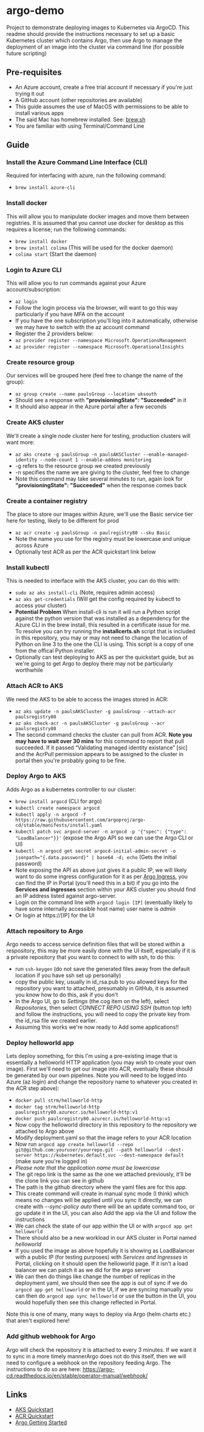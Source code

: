 # argo-demo
Project to demonstrate deploying images to Kubernetes via ArgoCD. This readme should provide the instructions necessary to set up a basic Kubernetes cluster which contains Argo, then use Argo to manage the deployment of an image into the cluster via command line (for possible future scripting)

## Pre-requisites
- An Azure account, create a free trial account if necessary if you're just trying it out
- A GitHub account (other repositories are available)
- This guide assumes the use of MacOS with permissions to be able to install various apps
- The said Mac has homebrew installed. See: [brew.sh](https://brew.sh)
- You are familiar with using Terminal/Command Line

## Guide
### Install the Azure Command Line Interface (CLI)
Required for interfacing with azure, run the following command:
- `brew install azure-cli`

### Install docker
This will allow you to manipulate docker images and move them between registries. It is assumed that you cannot use docker for desktop as this requires a license; run the following commands:
- `brew install docker`
- `brew install colima` (This will be used for the docker daemon)
- `colima start` (Start the daemon)

### Login to Azure CLI
This will allow you to run commands against your Azure account/subscription:
- `az login`
- Follow the login process via the browser, will want to go this way particularly if you have MFA on the account
- If you have the one subscription you'll log into it automatically, otherwise we may have to switch with the az account command
- Register the 2 providers below:
- `az provider register --namespace Microsoft.OperationsManagement`
- `az provider register --namespace Microsoft.OperationalInsights`

### Create resource group
Our services will be grouped here (feel free to change the name of the group):
- `az group create --name paulsGroup --location uksouth`
- Should see a response with **"provisioningState": "Succeeded"** in it
- It should also appear in the Azure portal after a few seconds

### Create AKS cluster
We'll create a single node cluster here for testing, production clusters will want more:
- `az aks create -g paulsGroup -n paulsAKSCluster --enable-managed-identity --node-count 1 --enable-addons monitoring`
- -g refers to the resource group we created previously
- -n specifies the name we are giving to the cluster, feel free to change
- Note this command may take several minutes to run, again look for **"provisioningState": "Succeeded"** when the response comes back

### Create a container registry
The place to store our images within Azure, we'll use the Basic service tier here for testing, likely to be different for prod
- `az acr create -g paulsGroup -n paulregistry80 --sku Basic`
- Note the name you use for the registry must be lowercase and unique across Azure
- Optionally test ACR as per the ACR quickstart link below

### Install kubectl
This is needed to interface with the AKS cluster, you can do this with:
- `sudo az aks install-cli` (Note, requires admin access)
- `az aks get-credentials` (Will get the config required by kubectl to access your cluster)
- **Potential Problem** When install-cli is run it will run a Python script against the python version that was installed as a dependency for the Azure CLI in the brew install, this resulted in a certificate issue for me. To resolve you can try running the **installcerts.sh** script that is included in this repository, you may or may not need to change the location of Python on line 3 to the one the CLI is using. This script is a copy of one from the offical Python installer.
- Optionally can test deploying to AKS as per the quickstart guide, but as we're going to get Argo to deploy there may not be particularly worthwhile

### Attach ACR to AKS
We need the AKS to be able to access the images stored in ACR:
- `az aks update -n paulsAKSCluster -g paulsGroup --attach-acr paulsregistry80`
- `az aks check-acr -n paulsAKSCluster -g paulsGroup --acr paulsregistry80`
- The second command checks the cluster can pull from ACR. **Note you may have to wait over 30 mins** for this command to report that pull succeeded. If it passed “Validating managed identity existance” [sic] and the AcrPull permission appears to be assigned to the cluster in portal then you're probably going to be fine.

### Deploy Argo to AKS
Adds Argo as a kubernetes controller to our cluster:
- `brew install argocd` (CLI for argo)
- `kubectl create namespace argocd`
- `kubectl apply -n argocd -f https://raw.githubusercontent.com/argoproj/argo-cd/stable/manifests/install.yaml`
- `kubectl patch svc argocd-server -n argocd -p '{"spec": {"type": "LoadBalancer"}}'` (expose the Argo API so we can use the Argo CLI or UI)
- `kubectl -n argocd get secret argocd-initial-admin-secret -o jsonpath="{.data.password}" | base64 -d; echo` (Gets the initial password)
- Note exposing the API as above just gives it a public IP, we will likely want to do some ingress configuration for it as per [Argo Ingress](https://argo-cd.readthedocs.io/en/stable/operator-manual/ingress/), you can find the IP in Portal (you'll need this in a bit) if you go into the **Services and ingresses** section within your AKS cluster you should find an IP address listed against argo-server.
- Login on the command line with `argocd login [IP]` (eventually likely to have some internally accessible host name) user name is *admin*
- Or login at https://[IP] for the UI

### Attach repository to Argo
Argo needs to access service definition files that will be stored within a respository, this may be more easily done with the UI itself, especially if it is a private repository that you want to connect to with ssh, to do this:
- run `ssh-keygen` (do not save the generated files away from the default location if you have ssh set up personally)
- copy the public key, usually in id_rsa.pub to you allowed keys for the repository you want to attached, presumably in GitHub, it is assumed you know how to do this, ask if you don't
- In the Argo UI, go to *Settings* (the cog item on the left), select *Repositories*, then select *CONNECT REPO USING SSH* (button top left) and follow the instructions, you will need to copy the private key from the id_rsa file we created earlier.
- Assuming this works we're now ready to Add some applications!!

### Deploy helloworld app
Lets deploy something, for this I'm using a pre-existing image that is essentially a helloworld HTTP application (you may wish to create your own image). First we'll need to get our image into ACR, eventually these should be generated by our own pipelines. Note you will need to be logged into Azure (az login) and change the repository name to whatever you created in the ACR step above):
- `docker pull strm/helloworld-http`
- `docker tag strm/helloworld-http paulsregistry80.azurecr.io/helloworld-http:v1`
- `docker push paulsregistry80.azurecr.io/helloworld-http:v1`
- Now copy the helloworld directory in this repository to the repository we attached to Argo above
- Modify deployment.yaml so that the image refers to your ACR location
- Now run `argocd app create helloworld --repo git@github.com:youruser/yourrepo.git --path helloworld --dest-server https://kubernetes.default.svc --dest-namespace default` (make sure you're logged in)
- *Please note that the application name must be lowercase*
- The git repo link is the same as the one we attached previously, it'll be the clone link you can see in github
- The path is the github directory where the yaml files are for this app.
- This create command will create in manual sync mode (I think) which means no changes will be applied until you sync it directly, we can create with *--sync-policy auto* there will be an update command too, or go update it in the UI, you can also Add the app via the UI and follow the instructions
- We can check the state of our app within the UI or with `argocd app get helloworld`
- There should also be a new workload in our AKS cluster in Portal named *helloworld*
- If you used the image as above hopefully it is showing as LoadBalancer with a public IP (for testing purposes) with *Services and Ingresses* in Portal, clicking on it should open the helloworld page. If it isn't a load balancer we can patch it as we did for the argo server
- We can then do things like change the number of replicas in the deployment yaml, we should then see the app is out of sync if we do `argocd app get helloworld` or in the UI, if we are syncing manually you can then do `argocd app sync helloworld` or use the button in the UI, you would hopefully then see this change reflected in Portal.

Note this is one of many, many ways to deploy via Argo (helm charts etc.) that aren't explored here!

### Add github webhook for Argo
Argo will check the repository it is attached to every 3 minutes. If we want it to sync in a more timely mannerArgo does not do this itself, then we will need to configure a webhook on the repository feeding Argo. The instructions to do so are here: https://argo-cd.readthedocs.io/en/stable/operator-manual/webhook/

## Links
- [AKS Quickstart](https://docs.microsoft.com/en-us/azure/aks/learn/quick-kubernetes-deploy-cli)
- [ACR Quickstart](https://docs.microsoft.com/en-us/azure/container-registry/container-registry-get-started-azure-cli)
- [Argo Getting Started](https://argo-cd.readthedocs.io/en/stable/getting_started/)
